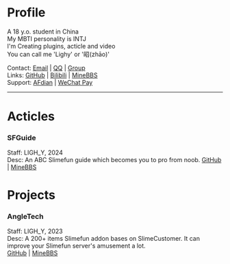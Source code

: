 # Profile 
A 18 y.o. student in China  
My MBTI personality is INTJ  
I'm Creating plugins, acticle and video  
You can call me 'Lighy' or '昭(zhāo)'

Contact: [Email](1368139692@qq.com) | [QQ](https://qm.qq.com/q/ECP60yw5r4) | [Group](http://qm.qq.com/cgi-bin/qm/qr?_wv=1027&k=Kh1DuVgse-NpJxnVfroy3AkgzI_zR2yd&authKey=jovTmi9Va3OwvxZyQObomhvy3637ppdducos5vHgpJOlpkCeRUlMZ3PwVhEBepgv&noverify=0&group_code=895650188)   
Links: [GitHub](https://github.com/1368139692) | [Bilibili](https://b23.tv/urw2yXc) | [MineBBS](https://www.minebbs.com/members/ligh_y.80959/)  
Support: [AFdian](https://afdian.net/a/LIGH_Y) | [WeChat Pay](https://img2.imgtp.com/2024/03/29/zqGIZDyG.JPG)

---
# Acticles

### SFGuide   
Staff: LIGH_Y, 2024  
Desc: An ABC Slimefun guide which becomes you to pro from noob. 
[GitHub](https://github.com/1368139692/SFGuide) | [MineBBS](https://www.minebbs.com/threads/10.23361/)

# Projects

### AngleTech  
Staff: LIGH_Y, 2023  
Desc: A 200+ items Slimefun addon bases on SlimeCustomer. It can improve your Slimefun server's amusement a lot.  
[GitHub](https://github.com/1368139692/AngleTech) | [MineBBS](https://www.minebbs.com/threads/angletech-200.24598/)
